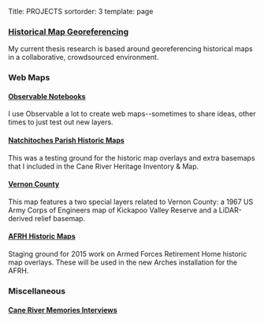 Title: PROJECTS
sortorder: 3
template: page

### [Historical Map Georeferencing](/pages/georeferencing.html)

My current thesis research is based around georeferencing historical maps in a
collaborative, crowdsourced environment.

### Web Maps

#### [Observable Notebooks](https://observablehq.com/collection/@mradamcox/web-maps)

I use Observable a lot to create web maps--sometimes to share ideas, other times to just
test out new layers.

#### [Natchitoches Parish Historic Maps](/maps/natchitoches_parish.html)

This was a testing ground for the historic map overlays and extra basemaps that I included in the Cane River Heritage Inventory & Map.

#### [Vernon County](/maps/vernon_county.html)

This map features a two special layers related to Vernon County: a 1967 US Army Corps of Engineers map of Kickapoo Valley Reserve and a LiDAR-derived relief basemap.

#### [AFRH Historic Maps](/maps/afrh_historicmaps.html)

Staging ground for 2015 work on Armed Forces Retirement Home historic map overlays.  These will be used in the new Arches installation for the AFRH.

### Miscellaneous

#### [Cane River Memories Interviews](/pages/cane-river-memories-interviews.html)

